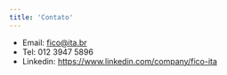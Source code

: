 ```yaml
---
title: 'Contato'
---
```


* Email: fico@ita.br
* Tel: 012 3947 5896
* Linkedin: https://www.linkedin.com/company/fico-ita
<!--
{{< form >}}
-->